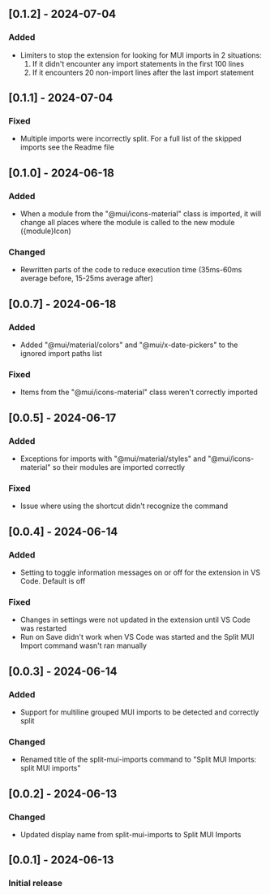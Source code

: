 ## [0.1.2] - 2024-07-04
### Added
- Limiters to stop the extension for looking for MUI imports in 2 situations:
    1. If it didn't encounter any import statements in the first 100 lines 
    2. If it encounters 20 non-import lines after the last import statement

## [0.1.1] - 2024-07-04
### Fixed
- Multiple imports were incorrectly split. For a full list of the skipped imports see the Readme file

## [0.1.0] - 2024-06-18
### Added
- When a module from the "@mui/icons-material" class is imported, it will change all places where the module is called to the new module ({module}Icon)
### Changed
- Rewritten parts of the code to reduce execution time (35ms-60ms average before, 15-25ms average after)

## [0.0.7] - 2024-06-18
### Added
- Added "@mui/material/colors" and "@mui/x-date-pickers" to the ignored import paths list
### Fixed
- Items from the "@mui/icons-material" class weren't correctly imported

## [0.0.5] - 2024-06-17
### Added	
- Exceptions for imports with "@mui/material/styles" and "@mui/icons-material" so their modules are imported correctly
### Fixed
- Issue where using the shortcut didn't recognize the command

## [0.0.4] - 2024-06-14
### Added
- Setting to toggle information messages on or off for the extension in VS Code. Default is off
### Fixed
- Changes in settings were not updated in the extension until VS Code was restarted
- Run on Save didn't work when VS Code was started and the Split MUI Import command wasn't ran manually

## [0.0.3] - 2024-06-14
### Added
- Support for multiline grouped MUI imports to be detected and correctly split
### Changed
- Renamed title of the split-mui-imports command to "Split MUI Imports: split MUI imports"

## [0.0.2] - 2024-06-13
### Changed
- Updated display name from split-mui-imports to Split MUI Imports

## [0.0.1] - 2024-06-13
### Initial release
